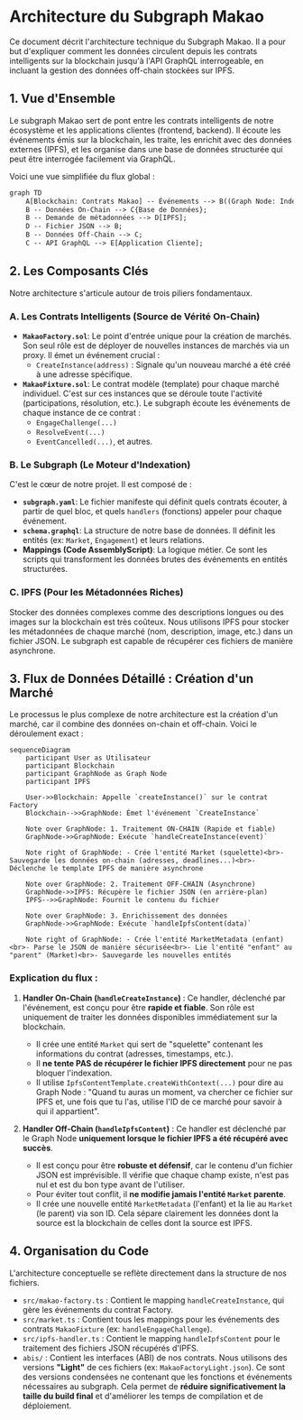 # Architecture du Subgraph Makao

Ce document décrit l'architecture technique du Subgraph Makao. Il a pour but d'expliquer comment les données circulent depuis les contrats intelligents sur la blockchain jusqu'à l'API GraphQL interrogeable, en incluant la gestion des données off-chain stockées sur IPFS.

## 1. Vue d'Ensemble

Le subgraph Makao sert de pont entre les contrats intelligents de notre écosystème et les applications clientes (frontend, backend). Il écoute les événements émis sur la blockchain, les traite, les enrichit avec des données externes (IPFS), et les organise dans une base de données structurée qui peut être interrogée facilement via GraphQL.

Voici une vue simplifiée du flux global :

```graphql
graph TD
    A[Blockchain: Contrats Makao] -- Événements --> B((Graph Node: Indexer));
    B -- Données On-Chain --> C{Base de Données};
    B -- Demande de métadonnées --> D[IPFS];
    D -- Fichier JSON --> B;
    B -- Données Off-Chain --> C;
    C -- API GraphQL --> E[Application Cliente];
```

## 2. Les Composants Clés

Notre architecture s'articule autour de trois piliers fondamentaux.

### A. Les Contrats Intelligents (Source de Vérité On-Chain)

- **`MakaoFactory.sol`**: Le point d'entrée unique pour la création de marchés. Son seul rôle est de déployer de nouvelles instances de marchés via un proxy. Il émet un événement crucial :
  - `CreateInstance(address)` : Signale qu'un nouveau marché a été créé à une adresse spécifique.
- **`MakaoFixture.sol`**: Le contrat modèle (template) pour chaque marché individuel. C'est sur ces instances que se déroule toute l'activité (participations, résolution, etc.). Le subgraph écoute les événements de chaque instance de ce contrat :
  - `EngageChallenge(...)`
  - `ResolveEvent(...)`
  - `EventCancelled(...)`, et autres.

### B. Le Subgraph (Le Moteur d'Indexation)

C'est le cœur de notre projet. Il est composé de :

- **`subgraph.yaml`**: Le fichier manifeste qui définit quels contrats écouter, à partir de quel bloc, et quels `handlers` (fonctions) appeler pour chaque événement.
- **`schema.graphql`**: La structure de notre base de données. Il définit les entités (ex: `Market`, `Engagement`) et leurs relations.
- **Mappings (Code AssemblyScript)**: La logique métier. Ce sont les scripts qui transforment les données brutes des événements en entités structurées.

### C. IPFS (Pour les Métadonnées Riches)

Stocker des données complexes comme des descriptions longues ou des images sur la blockchain est très coûteux. Nous utilisons IPFS pour stocker les métadonnées de chaque marché (nom, description, image, etc.) dans un fichier JSON. Le subgraph est capable de récupérer ces fichiers de manière asynchrone.

## 3. Flux de Données Détaillé : Création d'un Marché

Le processus le plus complexe de notre architecture est la création d'un marché, car il combine des données on-chain et off-chain. Voici le déroulement exact :

```
sequenceDiagram
    participant User as Utilisateur
    participant Blockchain
    participant GraphNode as Graph Node
    participant IPFS

    User->>Blockchain: Appelle `createInstance()` sur le contrat Factory
    Blockchain-->>GraphNode: Émet l'événement `CreateInstance`

    Note over GraphNode: 1. Traitement ON-CHAIN (Rapide et fiable)
    GraphNode->>GraphNode: Exécute `handleCreateInstance(event)`

    Note right of GraphNode: - Crée l'entité Market (squelette)<br>- Sauvegarde les données on-chain (adresses, deadlines...)<br>- Déclenche le template IPFS de manière asynchrone

    Note over GraphNode: 2. Traitement OFF-CHAIN (Asynchrone)
    GraphNode->>IPFS: Récupère le fichier JSON (en arrière-plan)
    IPFS-->>GraphNode: Fournit le contenu du fichier

    Note over GraphNode: 3. Enrichissement des données
    GraphNode->>GraphNode: Exécute `handleIpfsContent(data)`

    Note right of GraphNode: - Crée l'entité MarketMetadata (enfant)<br>- Parse le JSON de manière sécurisée<br>- Lie l'entité "enfant" au "parent" (Market)<br>- Sauvegarde les nouvelles entités
```

### Explication du flux :

1.  **Handler On-Chain (`handleCreateInstance`)** : Ce handler, déclenché par l'événement, est conçu pour être **rapide et fiable**. Son rôle est uniquement de traiter les données disponibles immédiatement sur la blockchain.

    - Il crée une entité `Market` qui sert de "squelette" contenant les informations du contrat (adresses, timestamps, etc.).
    - Il **ne tente PAS de récupérer le fichier IPFS directement** pour ne pas bloquer l'indexation.
    - Il utilise `IpfsContentTemplate.createWithContext(...)` pour dire au Graph Node : "Quand tu auras un moment, va chercher ce fichier sur IPFS et, une fois que tu l'as, utilise l'ID de ce marché pour savoir à qui il appartient".

2.  **Handler Off-Chain (`handleIpfsContent`)** : Ce handler est déclenché par le Graph Node **uniquement lorsque le fichier IPFS a été récupéré avec succès**.
    - Il est conçu pour être **robuste et défensif**, car le contenu d'un fichier JSON est imprévisible. Il vérifie que chaque champ existe, n'est pas nul et est du bon type avant de l'utiliser.
    - Pour éviter tout conflit, il **ne modifie jamais l'entité `Market` parente**.
    - Il crée une nouvelle entité `MarketMetadata` (l'enfant) et la lie au `Market` (le parent) via son ID. Cela sépare clairement les données dont la source est la blockchain de celles dont la source est IPFS.

## 4. Organisation du Code

L'architecture conceptuelle se reflète directement dans la structure de nos fichiers.

- `src/makao-factory.ts` : Contient le mapping `handleCreateInstance`, qui gère les événements du contrat Factory.
- `src/market.ts` : Contient tous les mappings pour les événements des contrats `MakaoFixture` (ex: `handleEngageChallenge`).
- `src/ipfs-handler.ts` : Contient le mapping `handleIpfsContent` pour le traitement des fichiers JSON récupérés d'IPFS.
- `abis/` : Contient les interfaces (ABI) de nos contrats. Nous utilisons des versions **"Light"** de ces fichiers (ex: `MakaoFactoryLight.json`). Ce sont des versions condensées ne contenant que les fonctions et événements nécessaires au subgraph. Cela permet de **réduire significativement la taille du build final** et d'améliorer les temps de compilation et de déploiement.
